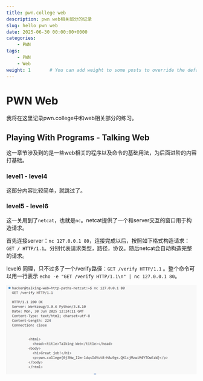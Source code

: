 ```yaml
---
title: pwn.college web
description: pwn web相关部分的记录
slug: hello pwn web
date: 2025-06-30 00:00:00+0000
categories:
    - PWN
tags:
    - PWN
    - Web
weight: 1       # You can add weight to some posts to override the default sorting (date descending)
---
```


# PWN Web

我将在这里记录pwn.college中和web相关部分的练习。


## Playing With Programs - Talking Web

这一章节涉及到的是一些web相关的程序以及命令的基础用法，为后面进阶的内容打基础。

### level1 - level4

这部分内容比较简单，就跳过了。

### level5 - level6

这一关用到了`netcat`，也就是`nc`。netcat提供了一个和server交互的窗口用于构造请求。

首先连接server：`nc 127.0.0.1 80`，连接完成以后，按照如下格式构造请求：`GET / HTTP/1.1`。分别代表请求类型，路径，协议。随后netcat会自动构造完整的请求。

level6 同理，只不过多了一个/verify路径：`GET /verify HTTP/1.1` 。整个命令可以用一行表示 `echo -e "GET /verify HTTP/1.1\n" | nc 127.0.0.1 80`。

![level6](level6-nc.png)